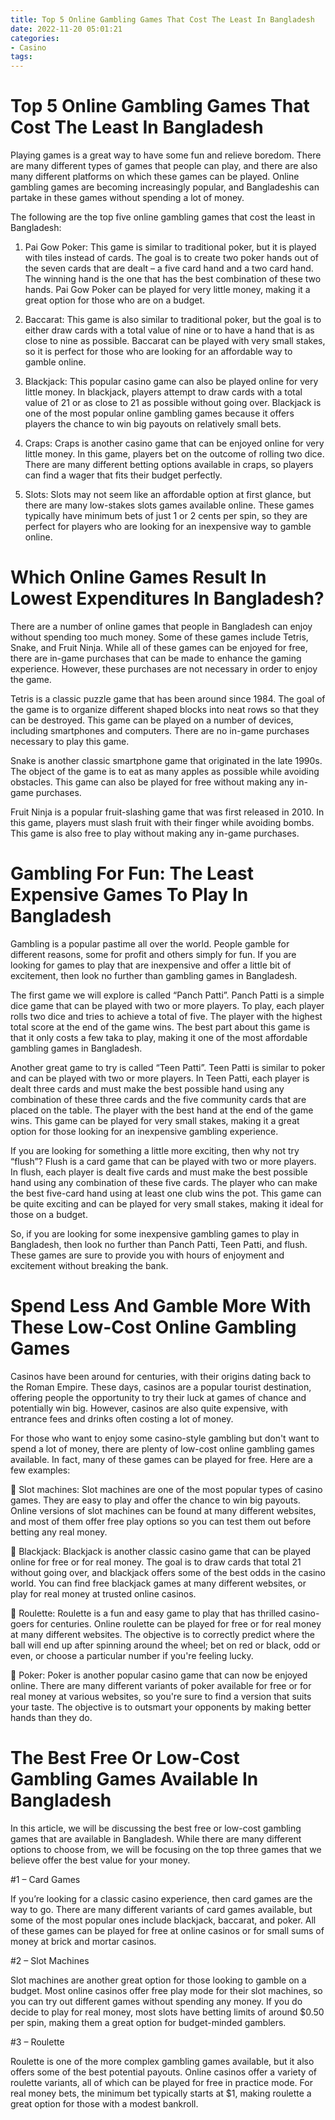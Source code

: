 ```yaml
---
title: Top 5 Online Gambling Games That Cost The Least In Bangladesh
date: 2022-11-20 05:01:21
categories:
- Casino
tags:
---
```



#  Top 5 Online Gambling Games That Cost The Least In Bangladesh

Playing games is a great way to have some fun and relieve boredom. There are many different types of games that people can play, and there are also many different platforms on which these games can be played. Online gambling games are becoming increasingly popular, and Bangladeshis can partake in these games without spending a lot of money.

The following are the top five online gambling games that cost the least in Bangladesh:

1. Pai Gow Poker: This game is similar to traditional poker, but it is played with tiles instead of cards. The goal is to create two poker hands out of the seven cards that are dealt – a five card hand and a two card hand. The winning hand is the one that has the best combination of these two hands. Pai Gow Poker can be played for very little money, making it a great option for those who are on a budget.

2. Baccarat: This game is also similar to traditional poker, but the goal is to either draw cards with a total value of nine or to have a hand that is as close to nine as possible. Baccarat can be played with very small stakes, so it is perfect for those who are looking for an affordable way to gamble online.

3. Blackjack: This popular casino game can also be played online for very little money. In blackjack, players attempt to draw cards with a total value of 21 or as close to 21 as possible without going over. Blackjack is one of the most popular online gambling games because it offers players the chance to win big payouts on relatively small bets.

4. Craps: Craps is another casino game that can be enjoyed online for very little money. In this game, players bet on the outcome of rolling two dice. There are many different betting options available in craps, so players can find a wager that fits their budget perfectly.

5. Slots: Slots may not seem like an affordable option at first glance, but there are many low-stakes slots games available online. These games typically have minimum bets of just 1 or 2 cents per spin, so they are perfect for players who are looking for an inexpensive way to gamble online.

#  Which Online Games Result In Lowest Expenditures In Bangladesh?

There are a number of online games that people in Bangladesh can enjoy without spending too much money. Some of these games include Tetris, Snake, and Fruit Ninja. While all of these games can be enjoyed for free, there are in-game purchases that can be made to enhance the gaming experience. However, these purchases are not necessary in order to enjoy the game.

Tetris is a classic puzzle game that has been around since 1984. The goal of the game is to organize different shaped blocks into neat rows so that they can be destroyed. This game can be played on a number of devices, including smartphones and computers. There are no in-game purchases necessary to play this game.

Snake is another classic smartphone game that originated in the late 1990s. The object of the game is to eat as many apples as possible while avoiding obstacles. This game can also be played for free without making any in-game purchases.

Fruit Ninja is a popular fruit-slashing game that was first released in 2010. In this game, players must slash fruit with their finger while avoiding bombs. This game is also free to play without making any in-game purchases.

#  Gambling For Fun: The Least Expensive Games To Play In Bangladesh

Gambling is a popular pastime all over the world. People gamble for different reasons, some for profit and others simply for fun. If you are looking for games to play that are inexpensive and offer a little bit of excitement, then look no further than gambling games in Bangladesh.

The first game we will explore is called “Panch Patti”. Panch Patti is a simple dice game that can be played with two or more players. To play, each player rolls two dice and tries to achieve a total of five. The player with the highest total score at the end of the game wins. The best part about this game is that it only costs a few taka to play, making it one of the most affordable gambling games in Bangladesh.

Another great game to try is called “Teen Patti”. Teen Patti is similar to poker and can be played with two or more players. In Teen Patti, each player is dealt three cards and must make the best possible hand using any combination of these three cards and the five community cards that are placed on the table. The player with the best hand at the end of the game wins. This game can be played for very small stakes, making it a great option for those looking for an inexpensive gambling experience.

If you are looking for something a little more exciting, then why not try “flush”? Flush is a card game that can be played with two or more players. In flush, each player is dealt five cards and must make the best possible hand using any combination of these five cards. The player who can make the best five-card hand using at least one club wins the pot. This game can be quite exciting and can be played for very small stakes, making it ideal for those on a budget.

So, if you are looking for some inexpensive gambling games to play in Bangladesh, then look no further than Panch Patti, Teen Patti, and flush. These games are sure to provide you with hours of enjoyment and excitement without breaking the bank.

#  Spend Less And Gamble More With These Low-Cost Online Gambling Games

Casinos have been around for centuries, with their origins dating back to the Roman Empire. These days, casinos are a popular tourist destination, offering people the opportunity to try their luck at games of chance and potentially win big. However, casinos are also quite expensive, with entrance fees and drinks often costing a lot of money.

For those who want to enjoy some casino-style gambling but don't want to spend a lot of money, there are plenty of low-cost online gambling games available. In fact, many of these games can be played for free. Here are a few examples:

 Slot machines: Slot machines are one of the most popular types of casino games. They are easy to play and offer the chance to win big payouts. Online versions of slot machines can be found at many different websites, and most of them offer free play options so you can test them out before betting any real money.

 Blackjack: Blackjack is another classic casino game that can be played online for free or for real money. The goal is to draw cards that total 21 without going over, and blackjack offers some of the best odds in the casino world. You can find free blackjack games at many different websites, or play for real money at trusted online casinos.

 Roulette: Roulette is a fun and easy game to play that has thrilled casino-goers for centuries. Online roulette can be played for free or for real money at many different websites. The objective is to correctly predict where the ball will end up after spinning around the wheel; bet on red or black, odd or even, or choose a particular number if you're feeling lucky.

 Poker: Poker is another popular casino game that can now be enjoyed online. There are many different variants of poker available for free or for real money at various websites, so you're sure to find a version that suits your taste. The objective is to outsmart your opponents by making better hands than they do.

#  The Best Free Or Low-Cost Gambling Games Available In Bangladesh

In this article, we will be discussing the best free or low-cost gambling games that are available in Bangladesh. While there are many different options to choose from, we will be focusing on the top three games that we believe offer the best value for your money.

#1 – Card Games

If you’re looking for a classic casino experience, then card games are the way to go. There are many different variants of card games available, but some of the most popular ones include blackjack, baccarat, and poker. All of these games can be played for free at online casinos or for small sums of money at brick and mortar casinos.

#2 – Slot Machines

Slot machines are another great option for those looking to gamble on a budget. Most online casinos offer free play mode for their slot machines, so you can try out different games without spending any money. If you do decide to play for real money, most slots have betting limits of around $0.50 per spin, making them a great option for budget-minded gamblers.

#3 – Roulette

Roulette is one of the more complex gambling games available, but it also offers some of the best potential payouts. Online casinos offer a variety of roulette variants, all of which can be played for free in practice mode. For real money bets, the minimum bet typically starts at $1, making roulette a great option for those with a modest bankroll.